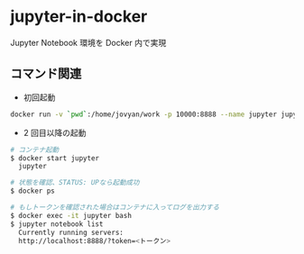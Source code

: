 # jupyter-in-docker

Jupyter Notebook 環境を Docker 内で実現

## コマンド関連

- 初回起動

```bash
docker run -v `pwd`:/home/jovyan/work -p 10000:8888 --name jupyter jupyter/scipy-notebook
```

- 2 回目以降の起動

```bash
# コンテナ起動
$ docker start jupyter
  jupyter

# 状態を確認、STATUS: UPなら起動成功
$ docker ps

# もしトークンを確認された場合はコンテナに入ってログを出力する
$ docker exec -it jupyter bash
$ jupyter notebook list
  Currently running servers:
  http://localhost:8888/?token=<トークン>
```
